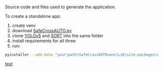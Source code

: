 Source code and files used to generate the application.


To create a standalone app:

1. create venv
2. download [SafeCrossAUTO.py](https://github.com/KevGildea/SafeCross/blob/main/SafeCross%20AUTO/code/SafeCrossAUTO.py)
3. clone [YOLOv5](https://github.com/ultralytics/yolov5/) and [SORT](https://github.com/abewley/sort) into the same folder
4. install requirements for all three 
5. run:
```bash
pyinstaller --add-data "your\path\SafeCrossAUTOvenv\Lib\site-packages\ultralytics\cfg\default.yaml;ultralytics/cfg/" --hidden-import=ultralytics --hidden-import=git --hidden-import=PIL --hidden-import=yaml --onefile SafeCrossAUTO.py
```

[test](https://drive.google.com/file/d/12KIOzM5GUcvQv9erIQcXPCmKm7LO0QnP/view?usp=sharing)

